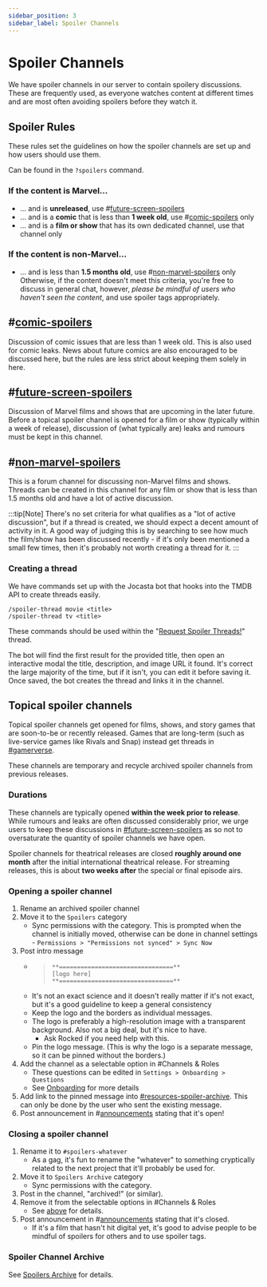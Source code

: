 ```yaml
---
sidebar_position: 3
sidebar_label: Spoiler Channels
---
```


# Spoiler Channels

We have spoiler channels in our server to contain spoilery discussions. These are frequently used, as everyone watches content at different times and are most often avoiding spoilers before they watch it. 

## Spoiler Rules

These rules set the guidelines on how the spoiler channels are set up and how users should use them.

Can be found in the `?spoilers` command.

### If the content is Marvel...
- ... and is __unreleased__, use #[future-screen-spoilers](1109731729385721926)
- ... and is a __comic__ that is less than __1 week old__, use #[comic-spoilers](1109731683177078867) only
- ... and is a __film or show__ that has its own dedicated channel, use that channel only
### If the content is non-Marvel...
- ... and is less than __1.5 months old__, use #[non-marvel-spoilers](1109733536832946196) only
Otherwise, if the content doesn't meet this criteria, you're free to discuss in general chat, however, *please be mindful of users who haven't seen the content*, and use spoiler tags appropriately.

## #[comic-spoilers](1109731683177078867)

Discussion of comic issues that are less than 1 week old. This is also used for comic leaks. News about future comics are also encouraged to be discussed here, but the rules are less strict about keeping them solely in here. 

## #[future-screen-spoilers](1109731729385721926)

Discussion of Marvel films and shows that are upcoming in the later future. Before a topical spoiler channel is opened for a film or show (typically within a week of release), discussion of (what typically are) leaks and rumours must be kept in this channel.

## #[non-marvel-spoilers](1109733536832946196)

This is a forum channel for discussing non-Marvel films and shows. Threads can be created in this channel for any film or show that is less than 1.5 months old and have a lot of active discussion. 

:::tip[Note]
There's no set criteria for what qualifies as a "lot of active discussion", but if a thread is created, we should expect a decent amount of activity in it. A good way of judging this is by searching to see how much the film/show has been discussed recently - if it's only been mentioned a small few times, then it's probably not worth creating a thread for it.
:::

### Creating a thread

We have commands set up with the Jocasta bot that hooks into the TMDB API to create threads easily. 

```
/spoiler-thread movie <title>
/spoiler-thread tv <title>
```

These commands should be used within the "[Request Spoiler Threads!](https://discord.com/channels/281648235557421056/1109734588378525748)" thread.

The bot will find the first result for the provided title, then open an interactive modal the title, description, and image URL it found. It's correct the large majority of the time, but if it isn't, you can edit it before saving it. Once saved, the bot creates the thread and links it in the channel. 

## Topical spoiler channels

Topical spoiler channels get opened for films, shows, and story games that are soon-to-be or recently released. Games that are long-term (such as live-service games like Rivals and Snap) instead get threads in [#gamerverse](./social-channels#gamerverse).

These channels are temporary and recycle archived spoiler channels from previous releases. 

### Durations

These channels are typically opened **within the week prior to release**. While rumours and leaks are often discussed considerably prior, we urge users to keep these discussions in [#future-screen-spoilers](#future-screen-spoilers) as so not to oversaturate the quantity of spoiler channels we have open. 

Spoiler channels for theatrical releases are closed **roughly around one month** after the initial international theatrical release. For streaming releases, this is about **two weeks after** the special or final episode airs.

### Opening a spoiler channel
1. Rename an archived spoiler channel
2. Move it to the `Spoilers` category
   - Sync permissions with the category. This is prompted when the channel is initially moved, otherwise can be done in channel settings - `Permissions > "Permissions not synced" > Sync Now`
3. Post intro message
   - > ```
     > **================================**
     > [logo here]
     > **================================**
     > ```
   - It's not an exact science and it doesn't really matter if it's not exact, but it's a good guideline to keep a general consistency
   - Keep the logo and the borders as individual messages.
   - The logo is preferably a high-resolution image with a transparent background. Also not a big deal, but it's nice to have.
     - Ask Rocked if you need help with this.
   - Pin the logo message. (This is why the logo is a separate message, so it can be pinned without the borders.)
4. Add the channel as a selectable option in #Channels & Roles
   - These questions can be edited in `Settings > Onboarding > Questions`
   - See [Onboarding](../../onboarding) for more details
5. Add link to the pinned message into [#resources-spoiler-archive](../server-guide). This can only be done by the user who sent the existing message.
6. Post announcement in #[announcements](1110214786223968346) stating that it's open!
   
### Closing a spoiler channel
1. Rename it to `#spoilers-whatever`
   - As a gag, it's fun to rename the "whatever" to something cryptically related to the next project that it'll probably be used for. 
2. Move it to `Spoilers Archive` category
   - Sync permissions with the category.
3. Post in the channel, "archived!" (or similar).
4. Remove it from the selectable options in #Channels & Roles
   - See [above](#opening-a-spoiler-channel) for details.
5. Post announcement in #[announcements](1110214786223968346) stating that it's closed.
   - If it's a film that hasn't hit digital yet, it's good to advise people to be mindful of spoilers for others and to use spoiler tags.

### Spoiler Channel Archive

See [Spoilers Archive](./archived-channels#spoilers-archive) for details.
